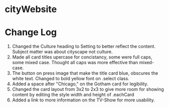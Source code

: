 # cityWebsite

Change Log
==========

1. Changed the Culture heading to Setting to better reflect the content. Subject matter was about cityscape not culture.
2. Made all card titles upercase for concistancy, some were full caps, some mixed case. Thought all caps was more effective than mixed-case.
3. The button on press image that make the title card blue, obscures the white text. Changed to bold yellow font on .select class. 
4. Added a space after "Chicago," on the Gotham card for legibility.
5. Changed the card layout from 3x2 to 2x3 to give more room for showing content by editing the style width and height of .eachCard
6. Added a link to more information on the TV-Show for more usability.
